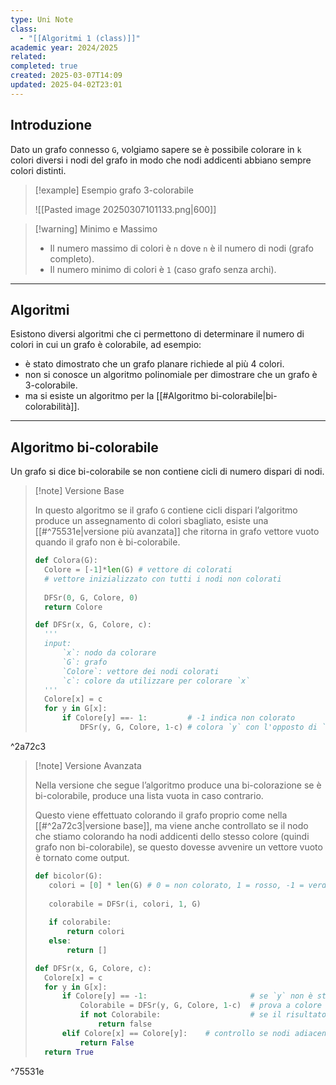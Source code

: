 ```yaml
---
type: Uni Note
class:
  - "[[Algoritmi 1 (class)]]"
academic year: 2024/2025
related: 
completed: true
created: 2025-03-07T14:09
updated: 2025-04-02T23:01
---
```

## Introduzione

Dato un grafo connesso `G`, volgiamo sapere se è possibile colorare in `k` colori diversi i nodi del grafo in modo che nodi addicenti abbiano sempre colori distinti. 

>[!example] Esempio grafo 3-colorabile
>
>![[Pasted image 20250307101133.png|600]]

>[!warning] Minimo e Massimo
>- Il numero massimo di colori è `n` dove `n` è il numero di nodi (grafo completo).
>- Il numero minimo di colori è `1` (caso grafo senza archi).

---
## Algoritmi

Esistono diversi algoritmi che ci permettono di determinare il numero di colori in cui un grafo è colorabile, ad esempio:
- è stato dimostrato che un grafo planare richiede al più 4 colori.
- non si conosce un algoritmo polinomiale per dimostrare che un grafo è 3-colorabile.
- ma si esiste un algoritmo per la [[#Algoritmo bi-colorabile|bi-colorabilità]].

---
## Algoritmo bi-colorabile

Un grafo si dice bi-colorabile se non contiene cicli di numero dispari di nodi.

>[!note] Versione Base
>
>In questo algoritmo se il grafo `G` contiene cicli dispari l’algoritmo produce un assegnamento di colori sbagliato, esiste una [[#^75531e|versione più avanzata]] che ritorna in grafo vettore vuoto quando il grafo non è bi-colorabile.
>
>```python
>def Colora(G):
>	Colore = [-1]*len(G) # vettore di colorati
>	# vettore inizializzato con tutti i nodi non colorati
>	
>	DFSr(0, G, Colore, 0)
>	return Colore
>```
>
>```python
>def DFSr(x, G, Colore, c):
>	'''
>	input: 
>		`x`: nodo da colorare
>		`G`: grafo
>		`Colore`: vettore dei nodi colorati
>		`c`: colore da utilizzare per colorare `x`
>	'''
>	Colore[x] = c
>	for y in G[x]:
>		if Colore[y] ==- 1:         # -1 indica non colorato
>			DFSr(y, G, Colore, 1-c) # colora `y` con l'opposto di `c`

^2a72c3
 
>[!note] Versione Avanzata
>
>Nella versione che segue l’algoritmo produce una bi-colorazione se è bi-colorabile, produce una lista vuota in caso contrario.
>
>Questo viene effettuato colorando il grafo proprio come nella [[#^2a72c3|versione base]], ma viene anche controllato se il nodo che stiamo colorando ha nodi addicenti dello stesso colore (quindi grafo non bi-colorabile), se questo dovesse avvenire un vettore vuoto è tornato come output. 
>
>```python
>def bicolor(G):
>    colori = [0] * len(G) # 0 = non colorato, 1 = rosso, -1 = verde
>    
>    colorabile = DFSr(i, colori, 1, G)
>    
>    if colorabile:
>        return colori
>    else:
>        return []
>```
>
>```python
>def DFSr(x, G, Colore, c):
>	Colore[x] = c
>	for y in G[x]:
>		if Colore[y] == -1:                       # se `y` non è stato ancora colorato
>			Colorabile = DFSr(y, G, Colore, 1-c)  # prova a colore `y`
>			if not Colorabile:                    # se il risultato è non colorabile
>				return false                              
>		elif Colore[x] == Colore[y]:    # controllo se nodi adiacenti di `x` hanno colori uguali
>			return False		
>	return True
>```

^75531e
